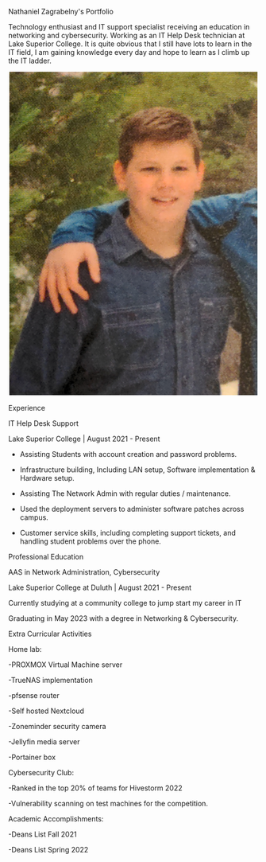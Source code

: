 Nathaniel Zagrabelny's Portfolio

Technology enthusiast and IT support specialist receiving an education in networking and cybersecurity. Working as an IT Help Desk technician at Lake Superior College. It is quite obvious that I still have lots to learn in the IT field, I am gaining knowledge every day and hope to learn as I climb up the IT ladder.

<center>
<img src="img.jpg" alt="me" width="500" height="650">
</center>

Experience

IT Help Desk Support

Lake Superior College | August 2021 - Present

- Assisting Students with account creation and password problems.

- Infrastructure building, Including LAN setup, Software implementation & Hardware setup.

- Assisting The Network Admin with regular duties / maintenance.

- Used the deployment servers to administer software patches across campus.

- Customer service skills, including completing support tickets, and handling student problems over the phone.

Professional Education

AAS in Network Administration, Cybersecurity

Lake Superior College at Duluth | August 2021 - Present

Currently studying at a community college to jump start my career in IT

Graduating in May 2023 with a degree in Networking & Cybersecurity.

Extra Curricular Activities

Home lab:

-PROXMOX Virtual Machine server

-TrueNAS implementation

-pfsense router

-Self hosted Nextcloud

-Zoneminder security camera

-Jellyfin media server

-Portainer box

Cybersecurity Club:

-Ranked in the top 20% of teams for Hivestorm 2022

-Vulnerability scanning on test machines for the competition.

Academic Accomplishments:

-Deans List Fall 2021

-Deans List Spring 2022 
